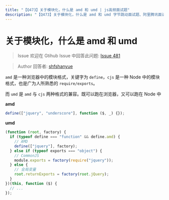 ```yaml
---
title: "【Q473】关于模块化，什么是 amd 和 umd | js高频面试题"
description: "【Q473】关于模块化，什么是 amd 和 umd 字节跳动面试题、阿里腾讯面试题、美团小米面试题。"
---
```


# 关于模块化，什么是 amd 和 umd

> Issue
> 欢迎在 Gtihub Issue 中回答此问题: [Issue 481](https://github.com/shfshanyue/Daily-Question/issues/481)

> Author
> 回答者: [shfshanyue](https://github.com/shfshanyue)

`amd` 是一种浏览器中的模块格式，关键字为 `define`，`cjs` 是一种 Node 中的模块格式，也是广为人所熟悉的 `require/exports`。

而 `umd` 是 `amd` 与 `cjs` 两种格式的兼容。既可以跑在浏览器，又可以跑在 Node 中

**amd**

```js
define(["jquery", "underscore"], function ($, _) {});
```

**umd**

```js
(function (root, factory) {
  if (typeof define === "function" && define.amd) {
    // AMD
    define(["jquery"], factory);
  } else if (typeof exports === "object") {
    // CommonJS
    module.exports = factory(require("jquery"));
  } else {
    // 全局变量
    root.returnExports = factory(root.jQuery);
  }
})(this, function ($) {
  // ...
});
```
